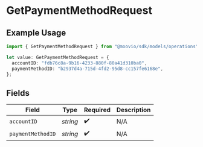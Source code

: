# GetPaymentMethodRequest

## Example Usage

```typescript
import { GetPaymentMethodRequest } from "@moovio/sdk/models/operations";

let value: GetPaymentMethodRequest = {
  accountID: "fdb76c8a-9b16-4233-880f-80a41d310ba0",
  paymentMethodID: "b2937d4a-715d-4fd2-95d8-cc157fe6168e",
};
```

## Fields

| Field              | Type               | Required           | Description        |
| ------------------ | ------------------ | ------------------ | ------------------ |
| `accountID`        | *string*           | :heavy_check_mark: | N/A                |
| `paymentMethodID`  | *string*           | :heavy_check_mark: | N/A                |